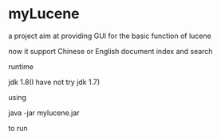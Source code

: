 # myLucene
a project aim at providing GUI for the basic function of lucene

now it support Chinese or English document index and search

runtime

jdk 1.8(I have not try jdk 1.7)

using

java -jar mylucene.jar

to run
